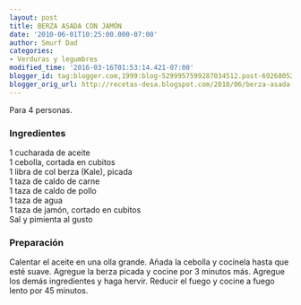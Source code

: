 ```yaml
---
layout: post
title: BERZA ASADA CON JAMÓN
date: '2010-06-01T10:25:00.000-07:00'
author: Smurf Dad
categories:
- Verduras y legumbres
modified_time: '2016-03-16T01:53:14.421-07:00'
blogger_id: tag:blogger.com,1999:blog-5299957599287034512.post-6926805280869568579
blogger_orig_url: http://recetas-desa.blogspot.com/2010/06/berza-asada-con-jamon.html
---
```


Para 4 personas.<br /><h3>Ingredientes</h3>1 cucharada de aceite<br />1 cebolla, cortada en cubitos<br />1 libra de col berza (Kale), picada<br />1 taza de caldo de carne<br />1 taza de caldo de pollo<br />1 taza de agua<br />1 taza de jamón, cortado en cubitos<br />Sal y pimienta al gusto<br /><h3>Preparación</h3>Calentar el aceite en una olla grande. Añada la cebolla y cocínela hasta que esté suave. Agregue la berza picada y cocine por 3 minutos más. Agregue los demás ingredientes y haga hervir. Reducir el fuego y cocine a fuego lento por 45 minutos.